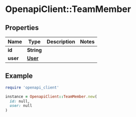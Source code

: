 # OpenapiClient::TeamMember

## Properties

| Name | Type | Description | Notes |
| ---- | ---- | ----------- | ----- |
| **id** | **String** |  |  |
| **user** | [**User**](User.md) |  |  |

## Example

```ruby
require 'openapi_client'

instance = OpenapiClient::TeamMember.new(
  id: null,
  user: null
)
```

